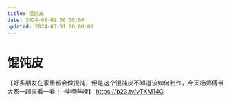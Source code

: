 ```yaml
---
title: 馄饨皮
date: 2024-03-01 00:00:00
updated: 2024-03-01 00:00:00
---
```


# 馄饨皮

【好多朋友在家里都会做馄饨，但是这个馄饨皮不知道该如何制作，今天杨师傅带大家一起来看一看！-哔哩哔哩】 https://b23.tv/vTXM14G
